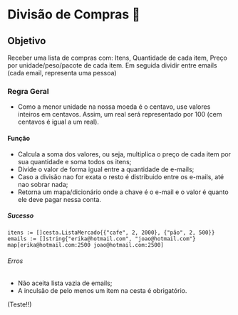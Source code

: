 # Divisão de Compras 🛒

## Objetivo
Receber uma lista de compras com: Itens, Quantidade de cada item, Preço por unidade/peso/pacote de cada item.
Em seguida dividir entre emails (cada email, representa uma pessoa)


### Regra Geral
- Como a menor unidade na nossa moeda é o centavo, use valores inteiros em centavos. Assim, um real será representado por 100 (cem centavos é igual a um real).


#### Função
- Calcula a soma dos valores, ou seja, multiplica o preço de cada item por sua quantidade e soma todos os itens;
- Divide o valor de forma igual entre a quantidade de e-mails;
- Caso a divisão nao for exata o resto é distribuido entre os e-mails, até nao sobrar nada;
- Retorna um mapa/dicionário onde a chave é o e-mail e o valor é quanto ele deve pagar nessa conta.


##### Sucesso 
    itens := []cesta.ListaMercado{{"cafe", 2, 2000}, {"pão", 2, 500}}
	emails := []string{"erika@hotmail.com", "joao@hotmail.com"}
    map[erika@hotmail.com:2500 joao@hotmail.com:2500]


###### Erros
- Não aceita lista vazia de emails;
- A inculsão de pelo menos um item na cesta é obrigatório.

(Teste!!)


